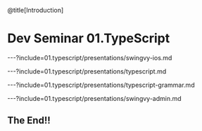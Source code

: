 @title[Introduction]
# Dev Seminar 01.TypeScript

---?include=01.typescript/presentations/swingvy-ios.md

---?include=01.typescript/presentations/typescript.md

---?include=01.typescript/presentations/typescript-grammar.md

---?include=01.typescript/presentations/swingvy-admin.md

## The End!!
